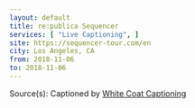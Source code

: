 ```yaml
---
layout: default
title: re:publica Sequencer
services: [ "Live Captioning", ]
site: https://sequencer-tour.com/en
city: Los Angeles, CA
from: 2018-11-06
to: 2018-11-06
---
```


Source(s): Captioned by [White Coat Captioning](http://www.whitecoatcaptioning.com/)